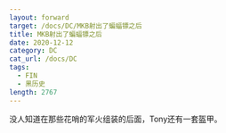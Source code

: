 ```yaml
---
layout: forward
target: /docs/DC/MKB射出了蝙蝠镖之后
title: MKB射出了蝙蝠镖之后
date: 2020-12-12
category: DC
cat_url: /docs/DC
tags: 
  - FIN
  - 黑历史
length: 2767
---
```


没人知道在那些花哨的军火组装的后面，Tony还有一套盔甲。
